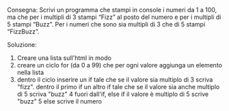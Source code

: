Consegna:
Scrivi un programma che stampi in console i numeri da 1 a 100, ma che per i multipli di 3 stampi “Fizz” al posto del numero e per i multipli di 5 stampi “Buzz”. Per i numeri che sono sia multipli di 3 che di 5 stampi “FizzBuzz”.

Soluzione:
1. Creare una lista sull'html in modo
2. creare un ciclo for (da 0 a 99) che per ogni valore aggiunga un elemento nella lista
3. dentro il ciclo inserire un if tale che se il valore sia multiplo di 3 scriva "fizz". dentro il primo if un altro if tale che se il valore sia anche multiplo di 5 scriva "buzz"
4 fuori dall'if, else if il valore è multiplo di 5 scrive "buzz"
5 else scrive il numero